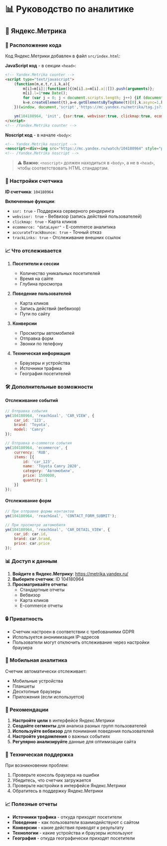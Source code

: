 # 📊 Руководство по аналитике

## 🎯 Яндекс.Метрика

### 📍 Расположение кода
Код Яндекс.Метрики добавлен в файл `src/index.html`:

**JavaScript код** - в секции `<head>`:
```html
<!-- Yandex.Metrika counter -->
<script type="text/javascript">
    (function(m,e,t,r,i,k,a){
        m[i]=m[i]||function(){(m[i].a=m[i].a||[]).push(arguments)};
        m[i].l=1*new Date();
        for (var j = 0; j < document.scripts.length; j++) {if (document.scripts[j].src === r) { return; }}
        k=e.createElement(t),a=e.getElementsByTagName(t)[0],k.async=1,k.src=r,a.parentNode.insertBefore(k,a)
    })(window, document,'script','https://mc.yandex.ru/metrika/tag.js?id=104180964', 'ym');

    ym(104180964, 'init', {ssr:true, webvisor:true, clickmap:true, ecommerce:"dataLayer", accurateTrackBounce:true, trackLinks:true});
</script>
<!-- /Yandex.Metrika counter -->
```

**Noscript код** - в начале `<body>`:
```html
<!-- Yandex.Metrika noscript -->
<noscript><div><img src="https://mc.yandex.ru/watch/104180964" style="position:absolute; left:-9999px;" alt="" /></div></noscript>
<!-- /Yandex.Metrika noscript -->
```

> ⚠️ **Важно**: `<noscript>` должен находиться в `<body>`, а не в `<head>`, чтобы соответствовать HTML стандартам.

### 🔧 Настройки счетчика

**ID счетчика**: `104180964`

**Включенные функции**:
- `ssr: true` - Поддержка серверного рендеринга
- `webvisor: true` - Вебвизор (запись действий пользователей)
- `clickmap: true` - Карта кликов
- `ecommerce: "dataLayer"` - E-commerce аналитика
- `accurateTrackBounce: true` - Точный отказ
- `trackLinks: true` - Отслеживание внешних ссылок

### 📈 Что отслеживается

1. **Посетители и сессии**
   - Количество уникальных посетителей
   - Время на сайте
   - Глубина просмотра

2. **Поведение пользователей**
   - Карта кликов
   - Запись действий (вебвизор)
   - Пути по сайту

3. **Конверсии**
   - Просмотры автомобилей
   - Отправка форм
   - Звонки по телефону

4. **Техническая информация**
   - Браузеры и устройства
   - Источники трафика
   - География посетителей

### 🛠️ Дополнительные возможности

#### Отслеживание событий
```javascript
// Отправка события
ym(104180964, 'reachGoal', 'CAR_VIEW', {
    car_id: '123',
    brand: 'Toyota',
    model: 'Camry'
});

// Отправка e-commerce события
ym(104180964, 'ecommerce', {
    currency: 'RUB',
    items: [{
        id: 'car_123',
        name: 'Toyota Camry 2020',
        category: 'Автомобили',
        price: 1500000,
        quantity: 1
    }]
});
```

#### Отслеживание форм
```javascript
// При отправке формы контактов
ym(104180964, 'reachGoal', 'CONTACT_FORM_SUBMIT');

// При просмотре автомобиля
ym(104180964, 'reachGoal', 'CAR_DETAIL_VIEW', {
    car_id: car.id,
    brand: car.brand,
    price: car.price
});
```

### 📊 Доступ к данным

1. **Войдите в Яндекс.Метрику**: https://metrika.yandex.ru/
2. **Выберите счетчик**: ID 104180964
3. **Просматривайте отчеты**:
   - Стандартные отчеты
   - Вебвизор
   - Карта кликов
   - E-commerce отчеты

### 🔒 Приватность

- Счетчик настроен в соответствии с требованиями GDPR
- Используется анонимизация IP-адресов
- Пользователи могут отключить отслеживание через настройки браузера

### 📱 Мобильная аналитика

Счетчик автоматически отслеживает:
- Мобильные устройства
- Планшеты
- Десктопные браузеры
- Приложения (если используется)

### 🚀 Рекомендации

1. **Настройте цели** в интерфейсе Яндекс.Метрики
2. **Создайте сегменты** для анализа разных групп пользователей
3. **Используйте вебвизор** для понимания поведения пользователей
4. **Настройте уведомления** о важных событиях
5. **Регулярно анализируйте** данные для оптимизации сайта

### 🔧 Техническая поддержка

При возникновении проблем:
1. Проверьте консоль браузера на ошибки
2. Убедитесь, что счетчик загружается
3. Проверьте настройки в интерфейсе Яндекс.Метрики
4. Обратитесь в поддержку Яндекс.Метрики

### 📈 Полезные отчеты

- **Источники трафика** - откуда приходят посетители
- **Поведение** - как пользователи взаимодействуют с сайтом
- **Конверсии** - какие действия приводят к результату
- **Технологии** - какие устройства и браузеры используют
- **География** - откуда географически приходят посетители
